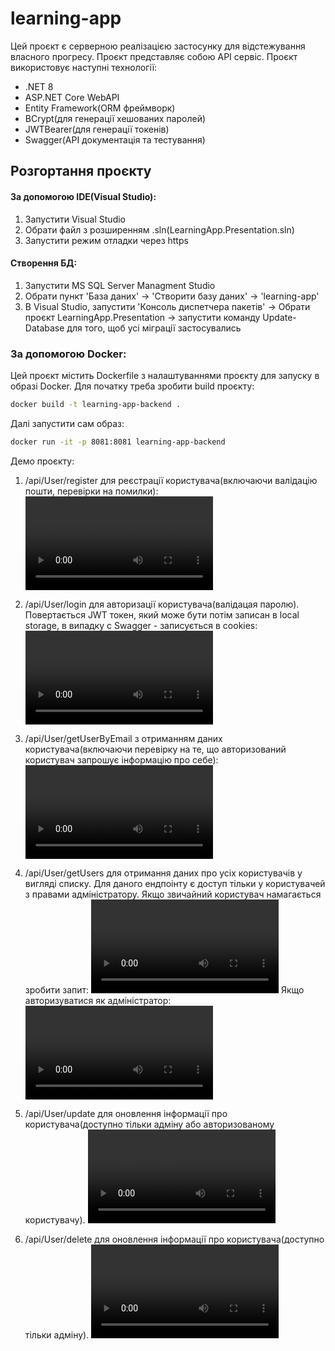 # learning-app

Цей проєкт є серверною реалізацією застосунку для відстежування власного прогресу. Проєкт представляє собою API сервіс. Проєкт використовує наступні технології:
- .NET 8
- ASP.NET Core WebAPI
- Entity Framework(ORM фреймворк)
- BCrypt(для генерації хешованих паролей)
- JWTBearer(для генерації токенів)
- Swagger(API документація та тестування)

## Розгортання проєкту

#### За допомогою IDE(Visual Studio):

1. Запустити Visual Studio
2. Обрати файл з розширенням .sln(LearningApp.Presentation.sln)
3. Запустити режим отладки через https

#### Створення БД:
1. Запустити MS SQL Server Managment Studio
2. Обрати пункт 'База даних' -> 'Створити базу даних' -> 'learning-app'
3. В Visual Studio, запустити 'Консоль диспетчера пакетів' -> Обрати проєкт LearningApp.Presentation -> запустити команду Update-Database для того, щоб усі міграції застосувались

### За допомогою Docker:
Цей проєкт містить Dockerfile з налаштуваннями проєкту для запуску в образі Docker. Для початку треба зробити build проєкту:
```sh 
docker build -t learning-app-backend .
```
Далі запустити сам образ:
```sh
docker run -it -p 8081:8081 learning-app-backend
```

Демо проєкту:

1. /api/User/register для реєстрації користувача(включаючи валідацію пошти, перевірки на помилки):
![](videos/backend/login.mp4)

2. /api/User/login для авторизації користувача(валідацая паролю). Повертається JWT токен, який може бути потім записан в local storage, в випадку с Swagger - записується в cookies:
<video controls src="https://i.imgur.com/5EuTMfh.mp4" title="[Download video](https://i.imgur.com/5EuTMfh.mp4)"></video>

3. /api/User/getUserByEmail з отриманням даних користувача(включаючи перевірку на те, що авторизований користувач запрошує інформацію про себе):
<video controls src="https://i.imgur.com/5BJuNeC.mp4" title="[Download video](https://i.imgur.com/5EuTMfh.mp4)"></video>

4. /api/User/getUsers для отримання даних про усіх користувачів у вигляді списку. Для даного ендпоінту є доступ тільки у користувачей з правами адміністратору. Якщо звичайний користувач намагається зробити запит:
<video controls src="https://i.imgur.com/1AUNyEf.mp4" title="[Download video](https://i.imgur.com/1AUNyEf.mp4)"></video> Якщо авторизуватися як адміністратор:
<video controls src="https://i.imgur.com/Fph7FAU.mp4" title="[Download video](https://i.imgur.com/Fph7FAU.mp4)"></video>

5. /api/User/update для оновлення інформації про користувача(доступно тільки адміну або авторизованому користувачу).
<video controls src="https://i.imgur.com/vvFf84v.mp4" title="[Download video](https://i.imgur.com/vvFf84v.mp4)"></video>

6. /api/User/delete для оновлення інформації про користувача(доступно тільки адміну).
<video controls src="https://i.imgur.com/TaVoEKD.mp4" title="[Download video](https://i.imgur.com/TaVoEKD.mp4)"></video>